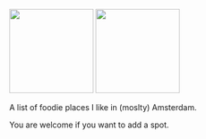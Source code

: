 <img src="https://cdn.rawgit.com/sindresorhus/awesome/master/media/logo.svg" width="150"> <img src="https://upload.wikimedia.org/wikipedia/commons/thumb/6/6d/Flag_of_Amsterdam.svg/2000px-Flag_of_Amsterdam.svg.png" width="150">

A list of foodie places I like in (moslty) Amsterdam.

You are welcome if you want to add a spot. 



